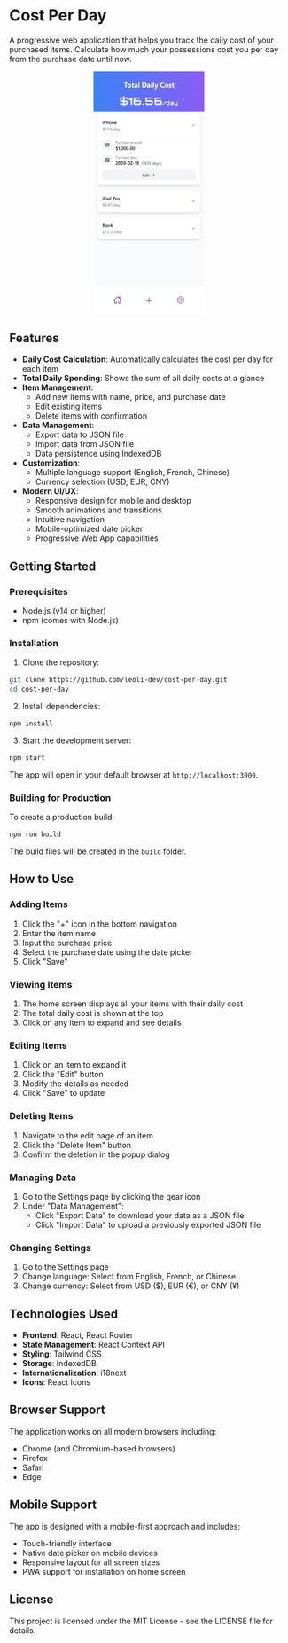 # Cost Per Day

A progressive web application that helps you track the daily cost of your purchased items. Calculate how much your possessions cost you per day from the purchase date until now.

<div style="text-align: center;">
  <img src="./public/preview.png" alt="drawing" width="200"/>
</div>

## Features

- **Daily Cost Calculation**: Automatically calculates the cost per day for each item
- **Total Daily Spending**: Shows the sum of all daily costs at a glance
- **Item Management**: 
  - Add new items with name, price, and purchase date
  - Edit existing items
  - Delete items with confirmation
- **Data Management**:
  - Export data to JSON file
  - Import data from JSON file
  - Data persistence using IndexedDB
- **Customization**:
  - Multiple language support (English, French, Chinese)
  - Currency selection (USD, EUR, CNY)
- **Modern UI/UX**:
  - Responsive design for mobile and desktop
  - Smooth animations and transitions
  - Intuitive navigation
  - Mobile-optimized date picker
  - Progressive Web App capabilities

## Getting Started

### Prerequisites

- Node.js (v14 or higher)
- npm (comes with Node.js)

### Installation

1. Clone the repository:
```bash
git clone https://github.com/leoli-dev/cost-per-day.git
cd cost-per-day
```

2. Install dependencies:
```bash
npm install
```

3. Start the development server:
```bash
npm start
```

The app will open in your default browser at `http://localhost:3000`.

### Building for Production

To create a production build:

```bash
npm run build
```

The build files will be created in the `build` folder.

## How to Use

### Adding Items
1. Click the "+" icon in the bottom navigation
2. Enter the item name
3. Input the purchase price
4. Select the purchase date using the date picker
5. Click "Save"

### Viewing Items
1. The home screen displays all your items with their daily cost
2. The total daily cost is shown at the top
3. Click on any item to expand and see details

### Editing Items
1. Click on an item to expand it
2. Click the "Edit" button
3. Modify the details as needed
4. Click "Save" to update

### Deleting Items
1. Navigate to the edit page of an item
2. Click the "Delete Item" button
3. Confirm the deletion in the popup dialog

### Managing Data
1. Go to the Settings page by clicking the gear icon
2. Under "Data Management":
   - Click "Export Data" to download your data as a JSON file
   - Click "Import Data" to upload a previously exported JSON file

### Changing Settings
1. Go to the Settings page
2. Change language: Select from English, French, or Chinese
3. Change currency: Select from USD ($), EUR (€), or CNY (¥)

## Technologies Used

- **Frontend**: React, React Router
- **State Management**: React Context API
- **Styling**: Tailwind CSS
- **Storage**: IndexedDB
- **Internationalization**: i18next
- **Icons**: React Icons

## Browser Support

The application works on all modern browsers including:
- Chrome (and Chromium-based browsers)
- Firefox
- Safari
- Edge

## Mobile Support

The app is designed with a mobile-first approach and includes:
- Touch-friendly interface
- Native date picker on mobile devices
- Responsive layout for all screen sizes
- PWA support for installation on home screen

## License

This project is licensed under the MIT License - see the LICENSE file for details.
